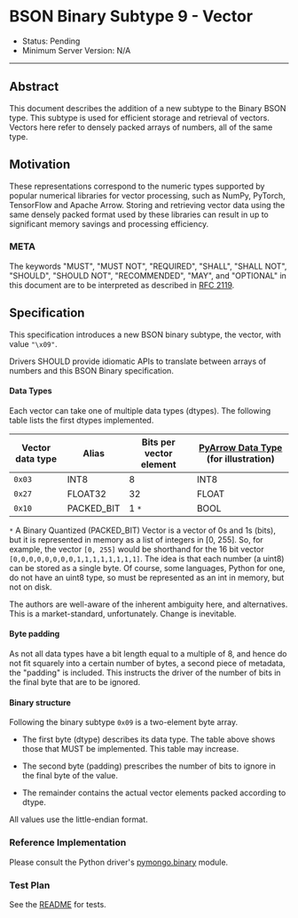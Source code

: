 # BSON Binary Subtype 9 - Vector

- Status: Pending
- Minimum Server Version: N/A

______________________________________________________________________

## Abstract

This document describes the addition of a new subtype to the Binary BSON type. This subtype is used for efficient
storage and retrieval of vectors. Vectors here refer to densely packed arrays of numbers, all of the same type.

## Motivation

These representations correspond to the numeric types supported by popular numerical libraries for vector processing,
such as NumPy, PyTorch, TensorFlow and Apache Arrow. Storing and retrieving vector data using the same densely packed
format used by these libraries can result in up to significant memory savings and processing efficiency.

### META

The keywords "MUST", "MUST NOT", "REQUIRED", "SHALL", "SHALL NOT", "SHOULD", "SHOULD NOT", "RECOMMENDED", "MAY", and
"OPTIONAL" in this document are to be interpreted as described in [RFC 2119](https://www.ietf.org/rfc/rfc2119.txt).

## Specification

This specification introduces a new BSON binary subtype, the vector, with value `"\x09"`.

Drivers SHOULD provide idiomatic APIs to translate between arrays of numbers and this BSON Binary specification.

#### Data Types

Each vector can take one of multiple data types (dtypes). The following table lists the first dtypes implemented.

| Vector data type | Alias      | Bits per vector element | [PyArrow Data Type](https://arrow.apache.org/docs/cpp/api/datatype.html) (for illustration) |
| ---------------- | ---------- | ----------------------- | ------------------------------------------------------------------------------------------- |
| `0x03`           | INT8       | 8                       | INT8                                                                                        |
| `0x27`           | FLOAT32    | 32                      | FLOAT                                                                                       |
| `0x10`           | PACKED_BIT | 1     `*`               | BOOL                                                                                        |

`*` A Binary Quantized (PACKED_BIT) Vector is a vector of 0s and 1s (bits), but it is represented in memory as a list of
integers in \[0, 255\]. So, for example, the vector `[0, 255]` would be shorthand for the 16 bit vector
`[0,0,0,0,0,0,0,0,1,1,1,1,1,1,1,1]`. The idea is that each number (a uint8) can be stored as a single byte. Of course,
some languages, Python for one, do not have an uint8 type, so must be represented as an int in memory, but not on disk.

The authors are well-aware of the inherent ambiguity here, and alternatives. This is a market-standard, unfortunately.
Change is inevitable.

#### Byte padding

As not all data types have a bit length equal to a multiple of 8, and hence do not fit squarely into a certain number of
bytes, a second piece of metadata, the "padding" is included. This instructs the driver of the number of bits in the
final byte that are to be ignored.

#### Binary structure

Following the binary subtype `0x09` is a two-element byte array.

- The first byte (dtype) describes its data type. The table above shows those that MUST be implemented. This table may
  increase.

- The second byte (padding) prescribes the number of bits to ignore in the final byte of the value.

- The remainder contains the actual vector elements packed according to dtype.

All values use the little-endian format.

### Reference Implementation

Please consult the Python driver's
[pymongo.binary](https://github.com/mongodb/mongo-python-driver/blob/master/bson/binary.py) module.

### Test Plan

See the [README](tests/README.md) for tests.
